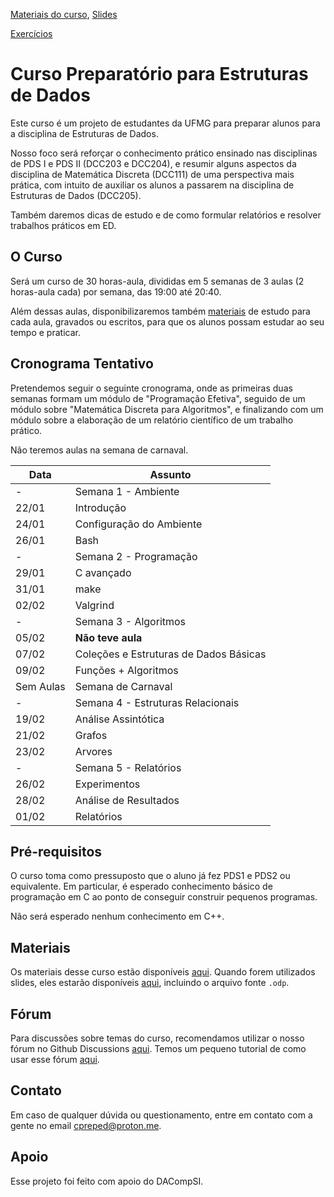 [Materiais do curso](materiais/index.md), [Slides](slides/index.md)

[Exercícios](exercicios/index.md)

# Curso Preparatório para Estruturas de Dados

Este curso é um projeto de estudantes da UFMG para preparar alunos para a disciplina de Estruturas de Dados.

Nosso foco será reforçar o conhecimento prático ensinado nas disciplinas de PDS I e PDS II (DCC203 e DCC204), e
resumir alguns aspectos da disciplina de Matemática Discreta (DCC111) de uma perspectiva mais prática, com intuito de auxiliar
os alunos a passarem na disciplina de Estruturas de Dados (DCC205). 

Também daremos dicas de estudo e de como formular
relatórios e resolver trabalhos práticos em ED.

## O Curso

Será um curso de 30 horas-aula, divididas em 5 semanas de 3 aulas (2 horas-aula cada) por semana, das 19:00 até 20:40.

Além dessas aulas, disponibilizaremos também [materiais](#materiais) de estudo para cada aula, gravados ou escritos, para
que os alunos possam estudar ao seu tempo e praticar.


## Cronograma Tentativo

Pretendemos seguir o seguinte cronograma, onde as primeiras duas semanas formam um módulo de "Programação Efetiva",
seguido de um módulo sobre "Matemática Discreta para Algoritmos", e finalizando com um módulo sobre a elaboração de um
relatório científico de um trabalho prático.

Não teremos aulas na semana de carnaval.


| Data | Assunto |
| ----- | ----- |
| - |  Semana 1 - Ambiente |
| 22/01 | Introdução | 
| 24/01 | Configuração do Ambiente | 
| 26/01 | Bash | 
| - | Semana 2 - Programação |
| 29/01 | C avançado | 
| 31/01 | make |
| 02/02 | Valgrind |
| - |  Semana 3 - Algoritmos |
| 05/02 | **Não teve aula** |
| 07/02 | Coleções e Estruturas de Dados Básicas |
| 09/02 | Funções + Algoritmos |
| Sem Aulas | Semana de Carnaval |
| - | Semana 4 - Estruturas Relacionais|
| 19/02 | Análise Assintótica | 
| 21/02 | Grafos |
| 23/02 | Arvores |
| - |  Semana 5 - Relatórios |
| 26/02 | Experimentos |
| 28/02 | Análise de Resultados |
| 01/02 | Relatórios |



## Pré-requisitos


O curso toma como pressuposto que o aluno já fez PDS1 e PDS2 ou equivalente. Em particular, é esperado conhecimento básico
de programação em C ao ponto de conseguir construir pequenos programas.


Não será esperado nenhum conhecimento em C++.

## Materiais

Os materiais desse curso estão disponíveis [aqui](materiais/index.md). Quando forem utilizados slides, eles estarão disponíveis
[aqui](slides/index.md), incluindo o arquivo fonte `.odp`.

## Fórum

Para discussões sobre temas do curso, recomendamos utilizar o nosso fórum no Github Discussions 
[aqui](https://github.com/orgs/CPrepED/discussions). Temos um pequeno tutorial de como usar esse fórum 
[aqui](https://github.com/CPrepED/Discussao).

## Contato

Em caso de qualquer dúvida ou questionamento, entre em contato com a gente no email cpreped@proton.me.


## Apoio

Esse projeto foi feito com apoio do DACompSI.
